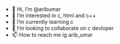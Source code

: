 - 👋 Hi, I’m @aribumar
- 👀 I’m interested in c, html and c++
- 🌱 I’m currently learning c
- 💞️ I’m looking to collaborate on c devloper
- 📫 How to reach me ig arib_umar

<!---
aribumar/aribumar is a ✨ special ✨ repository because its `README.md` (this file) appears on your GitHub profile.
You can click the Preview link to take a look at your changes.
--->
